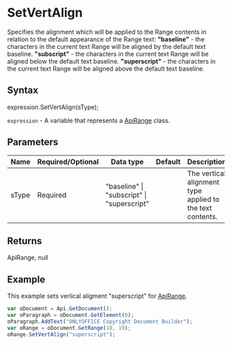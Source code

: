 # SetVertAlign

Specifies the alignment which will be applied to the Range contents in relation to the default appearance of the Range text:
**"baseline"** - the characters in the current text Range will be aligned by the default text baseline.
**"subscript"** - the characters in the current text Range will be aligned below the default text baseline.
**"superscript"** - the characters in the current text Range will be aligned above the default text baseline.

## Syntax

expression.SetVertAlign(sType);

`expression` - A variable that represents a [ApiRange](../ApiRange.md) class.

## Parameters

| **Name** | **Required/Optional** | **Data type** | **Default** | **Description** |
| ------------- | ------------- | ------------- | ------------- | ------------- |
| sType | Required | "baseline" &#124; "subscript" &#124; "superscript" |  | The vertical alignment type applied to the text contents. |

## Returns

ApiRange, null

## Example

This example sets verlical aligment "superscript" for [ApiRange](../ApiRange.md).

```javascript
var oDocument = Api.GetDocument();
var oParagraph = oDocument.GetElement(0);
oParagraph.AddText("ONLYOFFICE Copyright Document Builder");
var oRange = oDocument.GetRange(10, 19);
oRange.SetVertAlign("superscript");
```
